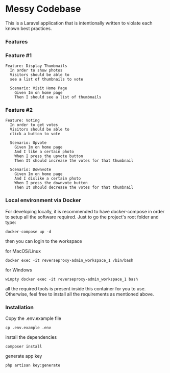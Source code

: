 # Messy Codebase

This is a Laravel application that is intentionally written to violate each known best practices.

### Features


### Feature #1
```
Feature: Display Thumbnails
  In order to show photos
  Visitors should be able to
  see a list of thumbnails to vote

  Scenario: Visit Home Page
    Given Im on home page
    Then I should see a list of thumbnails
```

### Feature #2
```
Feature: Voting
  In order to get votes
  Visitors should be able to
  click a button to vote

  Scenario: Upvote
    Given Im on home page
    And I like a certain photo
    When I press the upvote button
    Then It should increase the votes for that thumbnail

  Scenario: Downvote
    Given Im on home page
    And I dislike a certain photo
    When I press the downvote button
    Then It should decrease the votes for that thumbnail
```


### Local environment via Docker


For developing locally, it is recommended to have docker-compose in order to setup all the software required. Just to go the project's root folder and type:

```
docker-compose up -d
```

then you can login to the workspace

for MacOS/Linux
```
docker exec -it reverseproxy-admin_workspace_1 /bin/bash
```
for Windows
```
winpty docker exec -it reverseproxy-admin_workspace_1 bash
```

all the required tools is present inside this container for you to use. Otherwise, feel free to install all the requirements as mentioned above.



### Installation

Copy the .env.example file

```
cp .env.example .env
```

install the dependencies
```
composer install
```

generate app key
```
php artisan key:generate
```

